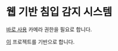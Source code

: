 # 웹 기반 침입 감지 시스템

[바로 사용](https://incredible-lollipop-a6722d.netlify.app/)
카메라 권한을 필요로 합니다.

[이](https://www.codespeedy.com/human-detection-in-webcam-in-javascript-with-ml5-js/) 프로젝트를 기반으로 합니다.